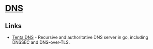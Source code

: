 # [DNS](http://www.wikiwand.com/en/Domain_Name_System)

## Links
- [Tenta DNS](https://github.com/tenta-browser/tenta-dns) - Recursive and authoritative DNS server in go, including DNSSEC and DNS-over-TLS.

